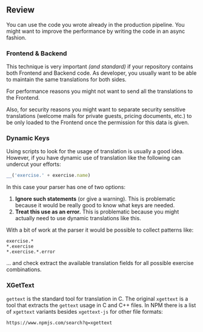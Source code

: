 ## Review

You can use the code you wrote already in the production pipeline. You might
want to improve the performance by writing the code in an async fashion.

### Frontend & Backend

This technique is very important _(and standard)_ if your repository contains both
Frontend and Backend code. As developer, you usually want to be able to maintain
the same translations for both sides.

For performance reasons you might not want to send all the translations to the
Frontend.

Also, for security reasons you might want to separate security sensitive
translations (welcome mails for private guests, pricing documents, etc.) to
be only loaded to the Frontend once the permission for this data is given.

### Dynamic Keys

Using scripts to look for the usage of translation is usually a good idea.
However, if you have dynamic use of translation like the following can undercut
your efforts:

```javascript
__('exercise.' + exercise.name)
```

In this case your parser has one of two options:

1. **Ignore such statements** (or give a warning). This is problematic because it would be really good to know what keys are needed.
2. **Treat this use as an error.** This is problematic because you might actually need to use dynamic translations like this.

With a bit of work at the parser it would be possible to collect patterns like:

```
exercise.*
*.exercise
*.exercise.*.error
```

... and check extract the available translation fields for all possible exercise
combinations.

### XGetText

`gettext` is the standard tool for translation in C. The original `xgettext` is
a tool that extracts the `gettext` usage in C and C++ files. In NPM there is a
list of `xgettext` variants besides `xgettext-js` for other file formats:

    https://www.npmjs.com/search?q=xgettext
